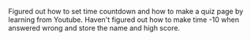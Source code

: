 Figured out how to set time countdown and how to make a quiz page by learning from Youtube.
Haven't figured out how to make time -10 when answered wrong and store the name and high score.